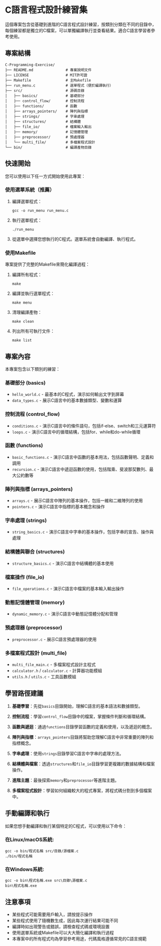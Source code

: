 # C語言程式設計練習集

這個專案包含從基礎到進階的C語言程式設計練習，按類別分類在不同的目錄中，每個練習都是獨立的C檔案，可以單獨編譯執行並查看結果。適合C語言學習者參考使用。

## 專案結構

```
C-Programming-Exercise/
├── README.md               # 專案說明文件
├── LICENSE                 # MIT許可證
├── Makefile                # 主Makefile
├── run_menu.c              # 選單程式（便於編譯執行）
├── src/                    # 源碼目錄
│   ├── basics/             # 基礎部分
│   ├── control_flow/       # 控制流程
│   ├── functions/          # 函數
│   ├── arrays_pointers/    # 陣列與指標
│   ├── strings/            # 字串處理
│   ├── structures/         # 結構體
│   ├── file_io/            # 檔案輸入輸出
│   ├── memory/             # 記憶體管理
│   ├── preprocessor/       # 預處理器
│   └── multi_file/         # 多檔案程式設計
└── bin/                    # 編譯產物目錄
```

## 快速開始

您可以使用以下任一方式開始使用此專案：

### 使用選單系統（推薦）

1. 編譯選單程式：
   ```
   gcc -o run_menu run_menu.c
   ```

2. 執行選單程式：
   ```
   ./run_menu
   ```

3. 從選單中選擇您想執行的C程式。選單系統會自動編譯、執行程式。

### 使用Makefile

專案提供了完整的Makefile來簡化編譯過程：

1. 編譯所有程式：
   ```
   make
   ```

2. 編譯並執行選單程式：
   ```
   make menu
   ```

3. 清理編譯產物：
   ```
   make clean
   ```

4. 列出所有可執行文件：
   ```
   make list
   ```

## 專案內容

本專案包含以下類別的練習：

### 基礎部分 (basics)
- `hello_world.c` - 最基本的C程式，演示如何輸出文字到屏幕
- `data_types.c` - 展示C語言中的基本數據類型、變數和運算

### 控制流程 (control_flow)
- `conditions.c` - 演示C語言中的條件語句，包括if-else、switch和三元運算符
- `loops.c` - 演示C語言中的循環結構，包括for、while和do-while循環

### 函數 (functions)
- `basic_functions.c` - 演示C語言中函數的基本用法，包括函數聲明、定義和調用
- `recursion.c` - 演示C語言中遞迴函數的使用，包括階乘、斐波那契數列、最大公約數等

### 陣列與指標 (arrays_pointers)
- `arrays.c` - 展示C語言中陣列的基本操作，包括一維和二維陣列的使用
- `pointers.c` - 演示C語言中指標的基本概念和操作

### 字串處理 (strings)
- `string_basics.c` - 演示C語言中字串的基本操作，包括字串的宣告、操作與處理

### 結構體與聯合 (structures)
- `structure_basics.c` - 演示C語言中結構體的基本使用

### 檔案操作 (file_io)
- `file_operations.c` - 演示C語言中檔案的基本輸入輸出操作

### 動態記憶體管理 (memory)
- `dynamic_memory.c` - 演示C語言中動態記憶體分配和管理

### 預處理器 (preprocessor)
- `preprocessor.c` - 展示C語言預處理器的使用

### 多檔案程式設計 (multi_file)
- `multi_file_main.c` - 多檔案程式設計主程式
- `calculator.h` / `calculator.c` - 計算器功能模組
- `utils.h` / `utils.c` - 工具函數模組

## 學習路徑建議

1. **基礎學習**：先從`basics`目錄開始，理解C語言的基本語法和數據類型。

2. **控制流程**：學習`control_flow`目錄中的檔案，掌握條件判斷和循環結構。

3. **函數與遞迴**：通過`functions`目錄學習函數的定義和使用，以及遞迴的概念。

4. **陣列與指標**：`arrays_pointers`目錄將幫助您理解C語言中非常重要的陣列和指標概念。

5. **字串處理**：使用`strings`目錄學習C語言中字串的處理方法。

6. **結構體與檔案**：透過`structures`和`file_io`目錄學習更複雜的數據結構和檔案操作。

7. **進階主題**：最後探索`memory`和`preprocessor`等進階主題。

8. **多檔案程式設計**：學習如何組織較大的程式專案，將程式碼分割到多個檔案中。

## 手動編譯和執行

如果您想手動編譯和執行某個特定的C程式，可以使用以下命令：

### 在Linux/macOS系統:
```
gcc -o bin/程式名稱 src/目錄/源檔案.c
./bin/程式名稱
```

### 在Windows系統:
```
gcc -o bin\程式名稱.exe src\目錄\源檔案.c
bin\程式名稱.exe
```

## 注意事項

- 某些程式可能需要用戶輸入，請按提示操作
- 某些程式使用了隨機數生成，因此每次運行結果可能不同
- 編譯時如出現警告或錯誤，請檢查程式碼或環境設置
- 使用選單系統或Makefile可以大大簡化編譯和執行過程
- 本專案中的所有程式均為學習參考用途，代碼風格遵循常見的C語言規範